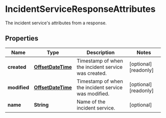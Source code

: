 

# IncidentServiceResponseAttributes

The incident service's attributes from a response.
## Properties

Name | Type | Description | Notes
------------ | ------------- | ------------- | -------------
**created** | [**OffsetDateTime**](OffsetDateTime.md) | Timestamp of when the incident service was created. |  [optional] [readonly]
**modified** | [**OffsetDateTime**](OffsetDateTime.md) | Timestamp of when the incident service was modified. |  [optional] [readonly]
**name** | **String** | Name of the incident service. |  [optional]



